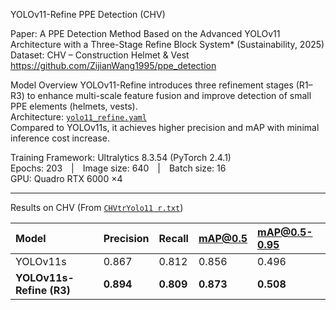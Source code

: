 YOLOv11-Refine PPE Detection (CHV)

Paper: A PPE Detection Method Based on the Advanced YOLOv11 Architecture with a Three-Stage Refine Block System* (Sustainability, 2025)  
Dataset: CHV – Construction Helmet & Vest  https://github.com/ZijianWang1995/ppe_detection

Model Overview
YOLOv11-Refine introduces three refinement stages (R1–R3) to enhance multi-scale feature fusion and improve detection of small PPE elements (helmets, vests).  
Architecture: [`yolo11_refine.yaml`](./yolo11_refine.yaml)  
Compared to YOLOv11s, it achieves higher precision and mAP with minimal inference cost increase.

 Training
Framework: Ultralytics 8.3.54 (PyTorch 2.4.1)  
Epochs: 203 | Image size: 640 | Batch size: 16  
GPU: Quadro RTX 6000 ×4  

---

Results on CHV
(From [`CHVtrYolo11 r.txt`](./CHVtrYolo11%20r.txt))

| Model | Precision | Recall | mAP@0.5 | mAP@0.5-0.95 |
|:------|:-----------|:--------|:----------|:-------------|
| YOLOv11s | 0.867 | 0.812 | 0.856 | 0.496 |
| **YOLOv11s-Refine (R3)** | **0.894** | **0.809** | **0.873** | **0.508** |
